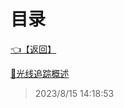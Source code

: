# 目录  


[👈【返回】](/--目录--/计算机图形学/--目录--计算机图形学)  


[📜光线追踪概述](/计算机图形学/光线追踪/光线追踪概述)  







> 2023/8/15 14:18:53
